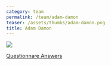 ```yaml
---
category: team
permalink: /team/adam-damon
teaser: /assets/thumbs/adam-damon.png
title: Adam Damon
---
```


<img src="/assets/img/adam-damon.png" />

[Questionnare Answers](https://drive.google.com/open?id=1j8V8kTUfEyZgT8RhnqHrWCgL-ALpY1O48BnvVuJe7rQ)
